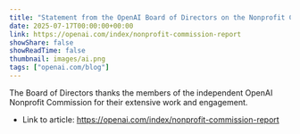 ```yaml
---
title: "Statement from the OpenAI Board of Directors on the Nonprofit Commission Report"
date: 2025-07-17T00:00:00+00:00
link: https://openai.com/index/nonprofit-commission-report
showShare: false
showReadTime: false
thumbnail: images/ai.png
tags: ["openai.com/blog"]
---
```

The Board of Directors thanks the members of the independent OpenAI Nonprofit Commission for their extensive work and engagement.

- Link to article: https://openai.com/index/nonprofit-commission-report